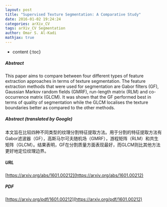 ```yaml
---
layout: post
title: "Supervised Texture Segmentation: A Comparative Study"
date: 2016-01-02 19:24:24
categories: arXiv_CV
tags: arXiv_CV Segmentation
author: Omar S. Al-Kadi
mathjax: true
---
```


* content
{:toc}

##### Abstract
This paper aims to compare between four different types of feature extraction approaches in terms of texture segmentation. The feature extraction methods that were used for segmentation are Gabor filters (GF), Gaussian Markov random fields (GMRF), run-length matrix (RLM) and co-occurrence matrix (GLCM). It was shown that the GF performed best in terms of quality of segmentation while the GLCM localises the texture boundaries better as compared to the other methods.

##### Abstract (translated by Google)
本文旨在比较四种不同类型的纹理分割特征提取方法。用于分割的特征提取方法有Gabor滤波器（GF），高斯马尔可夫随机场（GMRF），游程矩阵（RLM）和共生矩阵（GLCM）。结果表明，GF在分割质量方面表现最好，而GLCM则比其他方法更好地定位纹理边界。

##### URL
[https://arxiv.org/abs/1601.00212](https://arxiv.org/abs/1601.00212)

##### PDF
[https://arxiv.org/pdf/1601.00212](https://arxiv.org/pdf/1601.00212)

